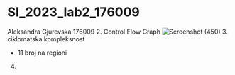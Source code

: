 # SI_2023_lab2_176009
Aleksandra Gjurevska 176009
2. Control Flow Graph
![Screenshot (450)](https://github.com/AleksandraGjurevska/SI_2023_lab2_176009/assets/102830033/f39d73f8-f508-4042-8112-4626b1419872)
3. ciklomatska kompleksnost
- 11 broj na regioni
4. 
